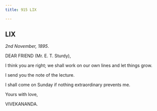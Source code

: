 ```yaml
---
title: 915 LIX

---
```

  

  


## LIX

*2nd November, 1895*.

DEAR FRIEND (Mr. E. T. Sturdy),

I think you are right; we shall work on our own lines and let things
grow.

I send you the note of the lecture.

I shall come on Sunday if nothing extraordinary prevents me. 

Yours with love,

VIVEKANANDA.
